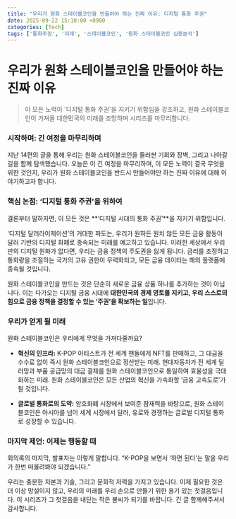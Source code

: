 ```yaml
---
title: "우리가 원화 스테이블코인을 만들어야 하는 진짜 이유: 디지털 통화 주권"
date: 2025-09-22 15:10:00 +0900
categories: [Tech]
tags: ['통화주권', '미래', '스테이블코인', '원화 스테이블코인 심층분석']
---
```


# 우리가 원화 스테이블코인을 만들어야 하는 진짜 이유

> 이 모든 노력이 '디지털 통화 주권'을 지키기 위함임을 강조하고, 원화 스테이블코인이 가져올 대한민국의 미래를 조망하며 시리즈를 마무리합니다.

### 시작하며: 긴 여정을 마무리하며

지난 14편의 글을 통해 우리는 원화 스테이블코인을 둘러싼 기회와 장벽, 그리고 나아갈 길을 함께 탐색했습니다. 오늘은 이 긴 여정을 마무리하며, 이 모든 노력이 결국 무엇을 위한 것인지, 우리가 원화 스테이블코인을 반드시 만들어야만 하는 진짜 이유에 대해 이야기하고자 합니다.

### 핵심 논점: ‘디지털 통화 주권’을 위하여

결론부터 말하자면, 이 모든 것은 **‘디지털 시대의 통화 주권’**을 지키기 위함입니다.

‘디지털 달러라이제이션’의 거대한 파도는, 우리가 원하든 원치 않든 모든 금융 활동이 달러 기반의 디지털 화폐로 종속되는 미래를 예고하고 있습니다. 이러한 세상에서 우리만의 디지털 원화가 없다면, 우리는 금융 정책의 주도권을 잃게 됩니다. 금리를 조정하고 통화량을 조절하는 국가의 고유 권한이 무력화되고, 모든 금융 데이터는 해외 플랫폼에 종속될 것입니다.

원화 스테이블코인을 만드는 것은 단순히 새로운 금융 상품 하나를 추가하는 것이 아닙니다. 이는 다가오는 디지털 금융 시대에 **대한민국의 경제 영토를 지키고, 우리 스스로의 힘으로 금융 정책을 결정할 수 있는 ‘주권’을 확보하는 일**입니다.

### 우리가 얻게 될 미래

원화 스테이블코인은 우리에게 무엇을 가져다줄까요?

- **혁신의 인프라:** K-POP 아티스트가 전 세계 팬들에게 NFT를 판매하고, 그 대금을 수수료 없이 즉시 원화 스테이블코인으로 정산받는 미래. 현대자동차가 전 세계 딜러망과 부품 공급망의 대금 결제를 원화 스테이블코인으로 통일하여 효율성을 극대화하는 미래. 원화 스테이블코인은 모든 산업의 혁신을 가속화할 ‘금융 고속도로’가 될 것입니다.

- **글로벌 통화로의 도약:** 암호화폐 시장에서 보여준 잠재력을 바탕으로, 원화 스테이블코인은 아시아를 넘어 세계 시장에서 달러, 유로와 경쟁하는 글로벌 디지털 통화로 성장할 수 있습니다.

### 마지막 제언: 이제는 행동할 때

회의록의 마지막, 발표자는 이렇게 말합니다. “K-POP을 보면서 ‘하면 된다’는 말을 우리가 한번 떠올려봐야 되겠습니다.”

우리는 충분한 자본과 기술, 그리고 문화적 저력을 가지고 있습니다. 이제 필요한 것은 더 이상 망설이지 않고, 우리의 미래를 우리 손으로 만들기 위한 용기 있는 첫걸음입니다. 이 시리즈가 그 첫걸음을 내딛는 작은 불씨가 되기를 바랍니다. 긴 글 함께해주셔서 감사합니다.
